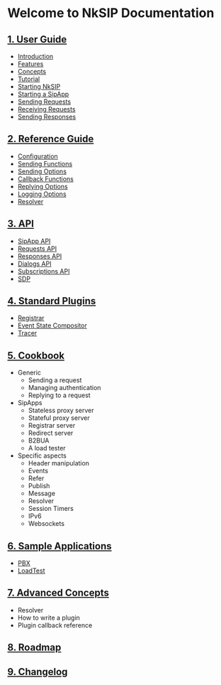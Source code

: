 # Welcome to NkSIP Documentation

## [1. User Guide](guide/README.md)
* [Introduction](guide/introduction.md)
* [Features](guide/features.md)
* [Concepts](guide/concepts.md)
* [Tutorial](guide/tutorial.md)
* [Starting NkSIP](guide/start_nksip.md)
* [Starting a SipApp](guide/start_a_sipapp.md)
* [Sending Requests](guide/sending_requests.md)
* [Receiving Requests](guide/receiving_requests.md)
* [Sending Responses](guide/sending_responses.md)

## [2. Reference  Guide](reference/README.md)
* [Configuration](reference/configuration.md)
* [Sending Functions](reference/sending_functions.md)
* [Sending Options](reference/sending_options.md)
* [Callback Functions](reference/callback_functions.md)
* [Replying Options](reference/reply_options.md)
* [Logging Options](reference/log.md)
* [Resolver](reference/resolver.md)

## [3. API](api/README.md)
* [SipApp API](api/sipapp.md)
* [Requests API](api/requests.md)
* [Responses API](api/responses.md)
* [Dialogs API](api/dialogs.md)
* [Subscriptions API](api/subscriptions.md)
* [SDP](api/sdp.md)

## [4. Standard Plugins](plugins/README.md)
* [Registrar](plugins/registrar.md)
* [Event State Compositor](plugins/event_compositor.md)
* [Tracer](plugins/tracer.md)

## [5. Cookbook](cookbook/README.md)
* Generic
	* Sending a request
	* Managing authentication
	* Replying to a request
* SipApps
	* Stateless proxy server
	* Stateful proxy server
	* Registrar server
	* Redirect server
	* B2BUA
	* A load tester
* Specific aspects
	* Header manipulation
	* Events
	* Refer
	* Publish
	* Message
	* Resolver
	* Session Timers
	* IPv6
	* Websockets

## [6. Sample Applications](samples/README.md)
* [PBX](samples/pbx.md)
* [LoadTest](samples/loadtest.md)

## [7. Advanced Concepts](advanced/README.md)
* Resolver
* How to write a plugin
* Plugin callback reference

## [8. Roadmap](roadmap.md)

## [9. Changelog](changelog.md)
